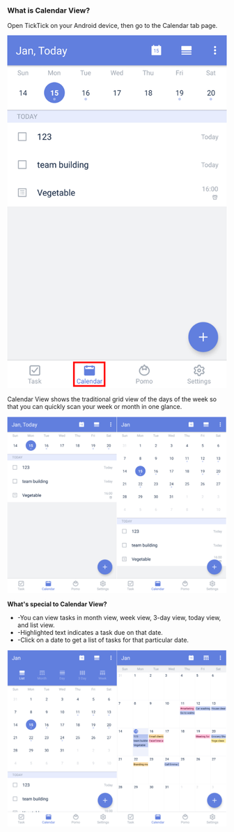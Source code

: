 ### What is Calendar View?

Open TickTick on your Android device, then go to the Calendar tab page.

![](tick-android/3.4/3.4.1.1.png)


Calendar View shows the traditional grid view of the days of the week so that you can quickly scan your week or month in one glance.


![](tick-android/3.4/3.4.1.2.png)

**What's special to Calendar View?**

* -You can view tasks in month view, week view, 3-day view, today view, and list view.
* -Highlighted text indicates a task due on that date.
* -Click on a date to get a list of tasks for that particular date.


![](tick-android/3.4/3.4.1.3.png)
